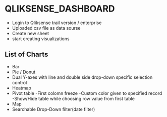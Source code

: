 # QLIKSENSE_DASHBOARD

- Login to Qliksense trail version / enterprise 
- Uploaded csv file as data sourse
- Create new sheet
- start creating visualizations

## List of Charts
* Bar
* Pie / Donut
* Dual Y-axes with line and double side drop-down specific selection control
* Heatmap
* Pivot table
   -First colomn freeze
   -Custom color given to specified record
   -Show/Hide table while choosing row value from first table
* Map
* Searchable Drop-Down filter(date filter)
  
